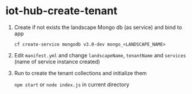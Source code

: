 # iot-hub-create-tenant

1. Create if not exists the landscape Mongo db (as service) and bind to app
    
    `cf create-service mongodb v3.0-dev mongo_<LANDSCAPE_NAME>`

2. Edit `manifest.yml` and change `landscapeName`, `tenantName` and `services` (name of service instance created)

3. Run to create the tenant collections and initialize them

    `npm start` or `node index.js` in current directory